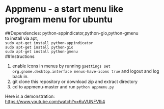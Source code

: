 # Appmenu - a start menu like program menu for ubuntu

##Dependencies:
python-appindicator,python-gio,python-gmenu       
to install via apt,       
```sudo apt-get install python-appindicator```         
```sudo apt-get install python-gio```        
```sudo apt-get install python-gmenu```         
##Instructions
1. enable icons in menus by running ```gsettings set org.gnome.desktop.interface menus-have-icons true``` and logout and log back in.
2. git clone this repository or download zip and extract directory
3. cd to appmenu-master and run ```python appmenu.py```

Here is a demonstration:     
https://www.youtube.com/watch?v=6uVUNFVIli4